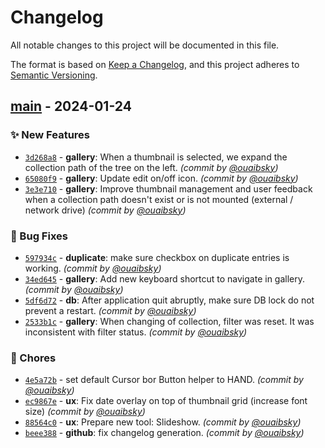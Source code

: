 # Changelog
All notable changes to this project will be documented in this file.

The format is based on [Keep a Changelog](https://keepachangelog.com/en/1.0.0/),
and this project adheres to [Semantic Versioning](https://semver.org/spec/v2.0.0.html).

## [main] - 2024-01-24
### :sparkles: New Features
- [`3d268a8`](https://github.com/Imag-In/SPO/commit/3d268a85c7e15d1f543ac2165ecb05ebf4f6f988) - **gallery**: When a thumbnail is selected, we expand the collection path of the tree on the left. *(commit by [@ouaibsky](https://github.com/ouaibsky))*
- [`65080f9`](https://github.com/Imag-In/SPO/commit/65080f98a1af88eb3bb9db74519ad69c70376eb8) - **gallery**: Update edit on/off icon. *(commit by [@ouaibsky](https://github.com/ouaibsky))*
- [`3e3e710`](https://github.com/Imag-In/SPO/commit/3e3e7107437d9f650b7ec96b51b7b317e7468ef8) - **gallery**: Improve thumbnail management and user feedback when a collection path doesn't exist or is not mounted (external / network drive) *(commit by [@ouaibsky](https://github.com/ouaibsky))*

### :bug: Bug Fixes
- [`597934c`](https://github.com/Imag-In/SPO/commit/597934cfcced8fd19e383e56c884ace1122f1874) - **duplicate**: make sure checkbox on duplicate entries is working. *(commit by [@ouaibsky](https://github.com/ouaibsky))*
- [`34ed645`](https://github.com/Imag-In/SPO/commit/34ed645622cf7bec0eaf1a82b6d32a1550c716cb) - **gallery**: Add new keyboard shortcut to navigate in gallery. *(commit by [@ouaibsky](https://github.com/ouaibsky))*
- [`5df6d72`](https://github.com/Imag-In/SPO/commit/5df6d72831e54e48f6ac5e4af42febc27a9b1c4d) - **db**: After application quit abruptly, make sure DB lock do not prevent a restart. *(commit by [@ouaibsky](https://github.com/ouaibsky))*
- [`2533b1c`](https://github.com/Imag-In/SPO/commit/2533b1c19f8efa881d894b6f9dd2579d9a666fd5) - **gallery**: When changing of collection, filter was reset. It was inconsistent with filter status. *(commit by [@ouaibsky](https://github.com/ouaibsky))*

### :wrench: Chores
- [`4e5a72b`](https://github.com/Imag-In/SPO/commit/4e5a72bd25e21bd2f6df9915d3c8aebc5d098b29) - set default Cursor bor Button helper to HAND. *(commit by [@ouaibsky](https://github.com/ouaibsky))*
- [`ec9867e`](https://github.com/Imag-In/SPO/commit/ec9867efce0f3cfbc36f2f94b1520638cfebc834) - **ux**: Fix date overlay on top of thumbnail grid (increase font size) *(commit by [@ouaibsky](https://github.com/ouaibsky))*
- [`88564c0`](https://github.com/Imag-In/SPO/commit/88564c0bd9602e08c5ce61049499cd10d896b610) - **ux**: Prepare new tool: Slideshow. *(commit by [@ouaibsky](https://github.com/ouaibsky))*
- [`beee388`](https://github.com/Imag-In/SPO/commit/beee388a1ab6547f4ff9c30d256319ccf7dfe634) - **github**: fix changelog generation. *(commit by [@ouaibsky](https://github.com/ouaibsky))*


[main]: https://github.com/Imag-In/SPO/compare/v1.0.23...main